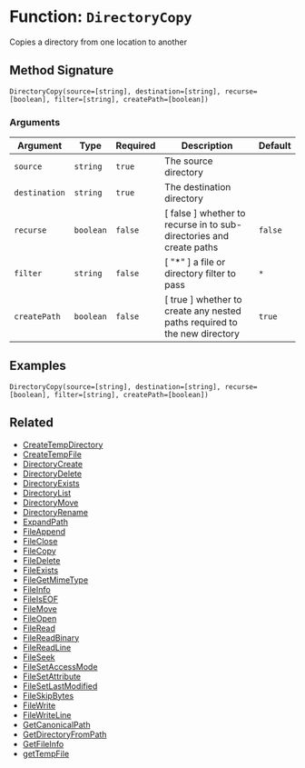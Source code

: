 [comment]: # (Note: This documentation is generated dynamically in the build process.  To modify the contents, change the javadoc on the _invoke method of the BIF class)

# Function: `DirectoryCopy`

Copies a directory from one location to another

## Method Signature

```
DirectoryCopy(source=[string], destination=[string], recurse=[boolean], filter=[string], createPath=[boolean])
```

### Arguments


| Argument | Type | Required | Description | Default |
|----------|------|----------|-------------|---------|
| `source` | `string` | `true` | The source directory |  |
| `destination` | `string` | `true` | The destination directory |  |
| `recurse` | `boolean` | `false` | [ false ] whether to recurse in to sub-directories and create paths | `false` |
| `filter` | `string` | `false` | [ "*" ] a file or directory filter to pass | `*` |
| `createPath` | `boolean` | `false` | [ true ] whether to create any nested paths required to the new directory | `true` |

## Examples

```
DirectoryCopy(source=[string], destination=[string], recurse=[boolean], filter=[string], createPath=[boolean])
```

## Related

  * [CreateTempDirectory](./CreateTempDirectory.md)
  * [CreateTempFile](./CreateTempFile.md)
  * [DirectoryCreate](./DirectoryCreate.md)
  * [DirectoryDelete](./DirectoryDelete.md)
  * [DirectoryExists](./DirectoryExists.md)
  * [DirectoryList](./DirectoryList.md)
  * [DirectoryMove](./DirectoryMove.md)
  * [DirectoryRename](./DirectoryRename.md)
  * [ExpandPath](./ExpandPath.md)
  * [FileAppend](./FileAppend.md)
  * [FileClose](./FileClose.md)
  * [FileCopy](./FileCopy.md)
  * [FileDelete](./FileDelete.md)
  * [FileExists](./FileExists.md)
  * [FileGetMimeType](./FileGetMimeType.md)
  * [FileInfo](./FileInfo.md)
  * [FileIsEOF](./FileIsEOF.md)
  * [FileMove](./FileMove.md)
  * [FileOpen](./FileOpen.md)
  * [FileRead](./FileRead.md)
  * [FileReadBinary](./FileReadBinary.md)
  * [FileReadLine](./FileReadLine.md)
  * [FileSeek](./FileSeek.md)
  * [FileSetAccessMode](./FileSetAccessMode.md)
  * [FileSetAttribute](./FileSetAttribute.md)
  * [FileSetLastModified](./FileSetLastModified.md)
  * [FileSkipBytes](./FileSkipBytes.md)
  * [FileWrite](./FileWrite.md)
  * [FileWriteLine](./FileWriteLine.md)
  * [GetCanonicalPath](./GetCanonicalPath.md)
  * [GetDirectoryFromPath](./GetDirectoryFromPath.md)
  * [GetFileInfo](./GetFileInfo.md)
  * [getTempFile](./getTempFile.md)
